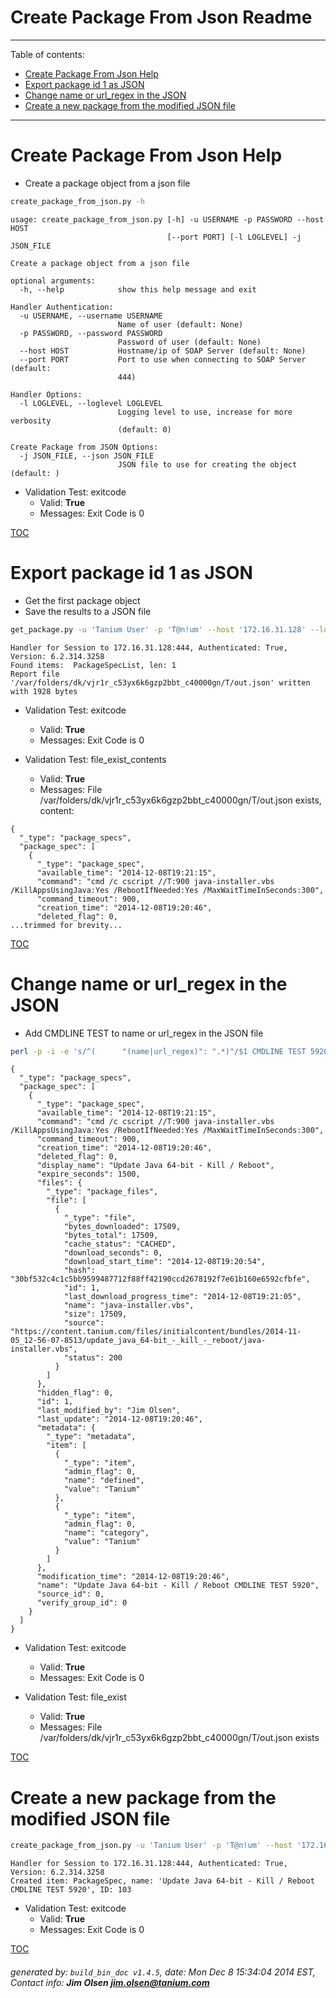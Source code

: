 Create Package From Json Readme
===========================

---------------------------
<a name='toc'>Table of contents:</a>

  * [Create Package From Json Help](#user-content-create-package-from-json-help)
  * [Export package id 1 as JSON](#user-content-export-package-id-1-as-json)
  * [Change name or url_regex in the JSON](#user-content-change-name-or-url_regex-in-the-json)
  * [Create a new package from the modified JSON file](#user-content-create-a-new-package-from-the-modified-json-file)

---------------------------

# Create Package From Json Help

  * Create a package object from a json file

```bash
create_package_from_json.py -h
```

```
usage: create_package_from_json.py [-h] -u USERNAME -p PASSWORD --host HOST
                                   [--port PORT] [-l LOGLEVEL] -j JSON_FILE

Create a package object from a json file

optional arguments:
  -h, --help            show this help message and exit

Handler Authentication:
  -u USERNAME, --username USERNAME
                        Name of user (default: None)
  -p PASSWORD, --password PASSWORD
                        Password of user (default: None)
  --host HOST           Hostname/ip of SOAP Server (default: None)
  --port PORT           Port to use when connecting to SOAP Server (default:
                        444)

Handler Options:
  -l LOGLEVEL, --loglevel LOGLEVEL
                        Logging level to use, increase for more verbosity
                        (default: 0)

Create Package from JSON Options:
  -j JSON_FILE, --json JSON_FILE
                        JSON file to use for creating the object (default: )
```

  * Validation Test: exitcode
    * Valid: **True**
    * Messages: Exit Code is 0



[TOC](#user-content-toc)


# Export package id 1 as JSON

  * Get the first package object
  * Save the results to a JSON file

```bash
get_package.py -u 'Tanium User' -p 'T@n!um' --host '172.16.31.128' --loglevel 1 --id 1 --file "/var/folders/dk/vjr1r_c53yx6k6gzp2bbt_c40000gn/T/out.json" json
```

```
Handler for Session to 172.16.31.128:444, Authenticated: True, Version: 6.2.314.3258
Found items:  PackageSpecList, len: 1
Report file '/var/folders/dk/vjr1r_c53yx6k6gzp2bbt_c40000gn/T/out.json' written with 1928 bytes
```

  * Validation Test: exitcode
    * Valid: **True**
    * Messages: Exit Code is 0

  * Validation Test: file_exist_contents
    * Valid: **True**
    * Messages: File /var/folders/dk/vjr1r_c53yx6k6gzp2bbt_c40000gn/T/out.json exists, content:

```
{
  "_type": "package_specs", 
  "package_spec": [
    {
      "_type": "package_spec", 
      "available_time": "2014-12-08T19:21:15", 
      "command": "cmd /c cscript //T:900 java-installer.vbs /KillAppsUsingJava:Yes /RebootIfNeeded:Yes /MaxWaitTimeInSeconds:300", 
      "command_timeout": 900, 
      "creation_time": "2014-12-08T19:20:46", 
      "deleted_flag": 0, 
...trimmed for brevity...
```



[TOC](#user-content-toc)


# Change name or url_regex in the JSON

  * Add CMDLINE TEST to name or url_regex in the JSON file

```bash
perl -p -i -e 's/^(      "(name|url_regex)": ".*)"/$1 CMDLINE TEST 5920"/gm' /var/folders/dk/vjr1r_c53yx6k6gzp2bbt_c40000gn/T/out.json && cat /var/folders/dk/vjr1r_c53yx6k6gzp2bbt_c40000gn/T/out.json
```

```
{
  "_type": "package_specs", 
  "package_spec": [
    {
      "_type": "package_spec", 
      "available_time": "2014-12-08T19:21:15", 
      "command": "cmd /c cscript //T:900 java-installer.vbs /KillAppsUsingJava:Yes /RebootIfNeeded:Yes /MaxWaitTimeInSeconds:300", 
      "command_timeout": 900, 
      "creation_time": "2014-12-08T19:20:46", 
      "deleted_flag": 0, 
      "display_name": "Update Java 64-bit - Kill / Reboot", 
      "expire_seconds": 1500, 
      "files": {
        "_type": "package_files", 
        "file": [
          {
            "_type": "file", 
            "bytes_downloaded": 17509, 
            "bytes_total": 17509, 
            "cache_status": "CACHED", 
            "download_seconds": 0, 
            "download_start_time": "2014-12-08T19:20:54", 
            "hash": "30bf532c4c1c5bb9599487712f88ff42190ccd2678192f7e61b160e6592cfbfe", 
            "id": 1, 
            "last_download_progress_time": "2014-12-08T19:21:05", 
            "name": "java-installer.vbs", 
            "size": 17509, 
            "source": "https://content.tanium.com/files/initialcontent/bundles/2014-11-05_12-56-07-8513/update_java_64-bit_-_kill_-_reboot/java-installer.vbs", 
            "status": 200
          }
        ]
      }, 
      "hidden_flag": 0, 
      "id": 1, 
      "last_modified_by": "Jim Olsen", 
      "last_update": "2014-12-08T19:20:46", 
      "metadata": {
        "_type": "metadata", 
        "item": [
          {
            "_type": "item", 
            "admin_flag": 0, 
            "name": "defined", 
            "value": "Tanium"
          }, 
          {
            "_type": "item", 
            "admin_flag": 0, 
            "name": "category", 
            "value": "Tanium"
          }
        ]
      }, 
      "modification_time": "2014-12-08T19:20:46", 
      "name": "Update Java 64-bit - Kill / Reboot CMDLINE TEST 5920", 
      "source_id": 0, 
      "verify_group_id": 0
    }
  ]
}
```

  * Validation Test: exitcode
    * Valid: **True**
    * Messages: Exit Code is 0

  * Validation Test: file_exist
    * Valid: **True**
    * Messages: File /var/folders/dk/vjr1r_c53yx6k6gzp2bbt_c40000gn/T/out.json exists



[TOC](#user-content-toc)


# Create a new package from the modified JSON file

```bash
create_package_from_json.py -u 'Tanium User' -p 'T@n!um' --host '172.16.31.128' --loglevel 1 -j "/var/folders/dk/vjr1r_c53yx6k6gzp2bbt_c40000gn/T/out.json"
```

```
Handler for Session to 172.16.31.128:444, Authenticated: True, Version: 6.2.314.3258
Created item: PackageSpec, name: 'Update Java 64-bit - Kill / Reboot CMDLINE TEST 5920', ID: 103
```

  * Validation Test: exitcode
    * Valid: **True**
    * Messages: Exit Code is 0



[TOC](#user-content-toc)


###### generated by: `build_bin_doc v1.4.5`, date: Mon Dec  8 15:34:04 2014 EST, Contact info: **Jim Olsen <jim.olsen@tanium.com>**